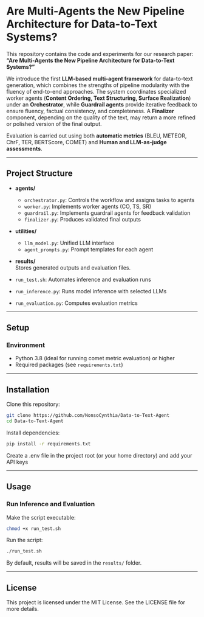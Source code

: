 # Are Multi-Agents the New Pipeline Architecture for Data-to-Text Systems?

This repository contains the code and experiments for our research paper:  
**“Are Multi-Agents the New Pipeline Architecture for Data-to-Text Systems?”**  

We introduce the first **LLM-based multi-agent framework** for data-to-text generation, which combines the strengths of pipeline modularity with the fluency of end-to-end approaches. The system coordinates specialized worker agents (**Content Ordering, Text Structuring, Surface Realization**) under an **Orchestrator**, while **Guardrail agents** provide iterative feedback to ensure fluency, factual consistency, and completeness. A **Finalizer** component, depending on the quality of the text, may return a more refined or polished version of the final output.  

Evaluation is carried out using both **automatic metrics** (BLEU, METEOR, ChrF, TER, BERTScore, COMET) and **Human and LLM-as-judge assessments**.  

---

## Project Structure

- **agents/**  
  - `orchestrator.py`: Controls the workflow and assigns tasks to agents  
  - `worker.py`: Implements worker agents (CO, TS, SR)  
  - `guardrail.py`: Implements guardrail agents for feedback validation  
  - `finalizer.py`: Produces validated final outputs  

- **utilities/**  
  - `llm_model.py`: Unified LLM interface  
  - `agent_prompts.py`: Prompt templates for each agent  

- **results/**  
  Stores generated outputs and evaluation files.  

- `run_test.sh`: Automates inference and evaluation runs  
- `run_inference.py`: Runs model inference with selected LLMs  
- `run_evaluation.py`: Computes evaluation metrics  

---

## Setup

### Environment
- Python 3.8 (ideal for running comet metric evaluation) or higher  
- Required packages (see `requirements.txt`)  

---

## Installation

Clone this repository:
```bash
git clone https://github.com/NonsoCynthia/Data-to-Text-Agent
cd Data-to-Text-Agent
```

Install dependencies:
```bash
pip install -r requirements.txt
```


Create a .env file in the project root (or your home directory) and add your API keys

---

## Usage

### Run Inference and Evaluation
Make the script executable:
```bash
chmod +x run_test.sh
```

Run the script:
```bash
./run_test.sh
```

By default, results will be saved in the `results/` folder.  

<!-- ---

## 📜 Citation  

If you use this code or results, please cite:  

```bibtex
@inproceedings{osujietal2025agents,
  title     = {Are Multi-Agents the New Pipeline Architecture for Data-to-Text Systems?},
  author    = {Osuji, Chinonso Cynthia and others},
  booktitle = {Proceedings of the 18th International Natural Language Generation Conference},
  year      = {2025}
}
``` -->
---

## License

This project is licensed under the MIT License. See the LICENSE file for more details.  
